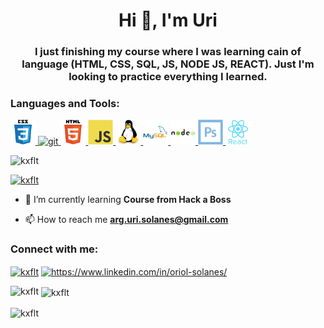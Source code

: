 <h1 align="center">Hi 👋, I'm Uri</h1>
<h3 align="center">I just finishing my course where I was learning cain of language (HTML, CSS, SQL, JS, NODE JS, REACT).
Just I'm looking to practice everything I learned.</h3>

<h3 align="left">Languages and Tools:</h3>
<p align="left"> <a href="https://www.w3schools.com/css/" target="_blank" rel="noreferrer"> <img src="https://raw.githubusercontent.com/devicons/devicon/master/icons/css3/css3-original-wordmark.svg" alt="css3" width="40" height="40"/> </a> <a href="https://git-scm.com/" target="_blank" rel="noreferrer"> <img src="https://www.vectorlogo.zone/logos/git-scm/git-scm-icon.svg" alt="git" width="40" height="40"/> </a> <a href="https://www.w3.org/html/" target="_blank" rel="noreferrer"> <img src="https://raw.githubusercontent.com/devicons/devicon/master/icons/html5/html5-original-wordmark.svg" alt="html5" width="40" height="40"/> </a> <a href="https://developer.mozilla.org/en-US/docs/Web/JavaScript" target="_blank" rel="noreferrer"> <img src="https://raw.githubusercontent.com/devicons/devicon/master/icons/javascript/javascript-original.svg" alt="javascript" width="40" height="40"/> </a> <a href="https://www.linux.org/" target="_blank" rel="noreferrer"> <img src="https://raw.githubusercontent.com/devicons/devicon/master/icons/linux/linux-original.svg" alt="linux" width="40" height="40"/> </a> <a href="https://www.mysql.com/" target="_blank" rel="noreferrer"> <img src="https://raw.githubusercontent.com/devicons/devicon/master/icons/mysql/mysql-original-wordmark.svg" alt="mysql" width="40" height="40"/> </a> <a href="https://nodejs.org" target="_blank" rel="noreferrer"> <img src="https://raw.githubusercontent.com/devicons/devicon/master/icons/nodejs/nodejs-original-wordmark.svg" alt="nodejs" width="40" height="40"/> </a> <a href="https://www.photoshop.com/en" target="_blank" rel="noreferrer"> <img src="https://raw.githubusercontent.com/devicons/devicon/master/icons/photoshop/photoshop-line.svg" alt="photoshop" width="40" height="40"/> </a> <a href="https://reactjs.org/" target="_blank" rel="noreferrer"> <img src="https://raw.githubusercontent.com/devicons/devicon/master/icons/react/react-original-wordmark.svg" alt="react" width="40" height="40"/> </a> </p>


<p align="left"> <img src="https://komarev.com/ghpvc/?username=kxflt&label=Profile%20views&color=0e75b6&style=flat" alt="kxflt" /> </p>

<p align="left"> <a href="https://github.com/ryo-ma/github-profile-trophy"><img src="https://github-profile-trophy.vercel.app/?username=kxflt" alt="kxflt" /></a> </p>

- 🌱 I’m currently learning **Course from Hack a Boss**

- 📫 How to reach me **arg.uri.solanes@gmail.com**

<h3 align="left">Connect with me:</h3>
<p align="left">
<a href="https://dev.to/kxflt" target="blank"><img align="center" src="https://raw.githubusercontent.com/rahuldkjain/github-profile-readme-generator/master/src/images/icons/Social/devto.svg" alt="kxflt" height="30" width="40" /></a>
<a href="https://linkedin.com/in/https://www.linkedin.com/in/oriol-solanes/" target="blank"><img align="center" src="https://raw.githubusercontent.com/rahuldkjain/github-profile-readme-generator/master/src/images/icons/Social/linked-in-alt.svg" alt="https://www.linkedin.com/in/oriol-solanes/" height="30" width="40" /></a>
</p>


<p><img align="left" src="https://github-readme-stats.vercel.app/api/top-langs?username=kxflt&show_icons=true&locale=en&layout=compact" alt="kxflt" /></p>

<p>&nbsp;<img align="center" src="https://github-readme-stats.vercel.app/api?username=kxflt&show_icons=true&locale=en" alt="kxflt" /></p>

<p><img align="center" src="https://github-readme-streak-stats.herokuapp.com/?user=kxflt&" alt="kxflt" /></p>
